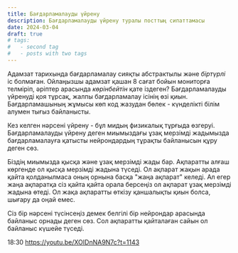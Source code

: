 ```yaml
---
title: Бағдарламалауды үйрену
description: Бағдарламалауды үйрену туралы посттың сипаттамасы
date: 2024-03-04
draft: true
# tags:
#   - second tag
#   - posts with two tags
---
```


Адамзат тарихында бағдарламалау сияқты абстрактылы және _біртүрлі_ іс болмаған. Ойлаңызшы адамзат қашан 8 сағат бойын мониторға телміріп, әріптер арасында _көрінбейтін_ қате іздеген? Бағдарламалауды үйренуді қоя тұрсақ, жалпы бағдарламалау ісінің өзі қиын. Бағдарламашының жұмысы көп код жазудан бөлек - күнделікті білім алумен тығыз байланысты.

Кез келген нәрсені үйрену - бұл мидың физикалық тұрғыда өзгеруі. Бағдарламалауды үйрену деген миымыздағы ұзақ мерзімді жадымызда бағдарламалауға қатысты нейрондардың тұрақты байланысын құру деген сөз.

Біздің миымызда қысқа және ұзақ мерзімді жады бар. Ақпаратты алғаш көргенде ол қысқа мерзімді жадына түседі. Ол ақпарат жақын арада қайта қолданылмаса оның орнына басқа "жаңа ақпарат" келеді. Ал егер жаңа ақпаратқа сіз қайта қайта орала берсеңіз ол ақпарат ұзақ мерзімді жадына өтеді. Ол жақа ақпаратты өткізу қаншалықты қиын болса, шығару да оңай емес.

Сіз бір нәрсені түсінсеңіз демек белгілі бір нейрондар арасында байланыс орнады деген сөз. Сол ақпаратты қайталаған сайын ол байланыс күшейе түседі.

18:30 https://youtu.be/XOIDnNA9N7c?t=1143

